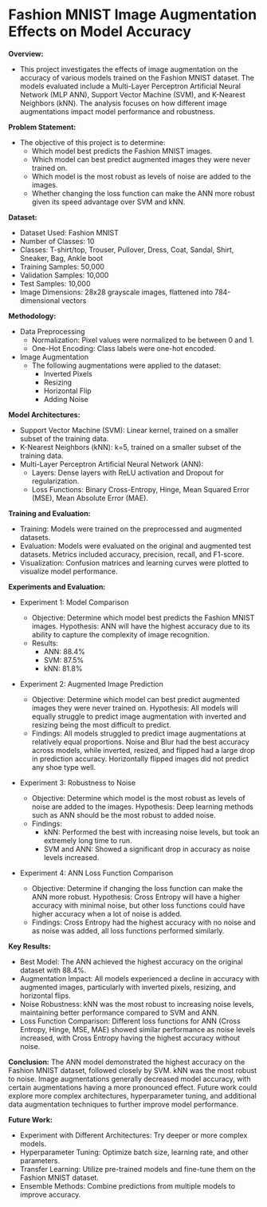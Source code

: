 # Fashion MNIST Image Augmentation Effects on Model Accuracy

**Overview:**
  - This project investigates the effects of image augmentation on the accuracy of various models trained on the Fashion MNIST dataset. The models evaluated include a Multi-Layer Perceptron Artificial Neural Network (MLP ANN), Support Vector Machine (SVM), and K-Nearest Neighbors (kNN). The analysis focuses on how different image augmentations impact model performance and robustness.

**Problem Statement:**
  - The objective of this project is to determine:
    - Which model best predicts the Fashion MNIST images.
    - Which model can best predict augmented images they were never trained on.
    - Which model is the most robust as levels of noise are added to the images.
    - Whether changing the loss function can make the ANN more robust given its speed advantage over SVM and kNN.
    
**Dataset:**
  - Dataset Used: Fashion MNIST
  - Number of Classes: 10
  - Classes: T-shirt/top, Trouser, Pullover, Dress, Coat, Sandal, Shirt, Sneaker, Bag, Ankle boot
  - Training Samples: 50,000
  - Validation Samples: 10,000
  - Test Samples: 10,000
  - Image Dimensions: 28x28 grayscale images, flattened into 784-dimensional vectors

**Methodology:**
  - Data Preprocessing
    - Normalization: Pixel values were normalized to be between 0 and 1.
    - One-Hot Encoding: Class labels were one-hot encoded.
  - Image Augmentation
    - The following augmentations were applied to the dataset:
      - Inverted Pixels
      - Resizing
      - Horizontal Flip
      - Adding Noise

**Model Architectures:**
  - Support Vector Machine (SVM): Linear kernel, trained on a smaller subset of the training data.
  - K-Nearest Neighbors (kNN): k=5, trained on a smaller subset of the training data.
  - Multi-Layer Perceptron Artificial Neural Network (ANN):
    - Layers: Dense layers with ReLU activation and Dropout for regularization.
    - Loss Functions: Binary Cross-Entropy, Hinge, Mean Squared Error (MSE), Mean Absolute Error (MAE).
  
**Training and Evaluation:**
  - Training: Models were trained on the preprocessed and augmented datasets.
  - Evaluation: Models were evaluated on the original and augmented test datasets. Metrics included accuracy, precision, recall, and F1-score.
  - Visualization: Confusion matrices and learning curves were plotted to visualize model performance.

**Experiments and Evaluation:**
  - Experiment 1: Model Comparison
    - Objective: Determine which model best predicts the Fashion MNIST images. Hypothesis: ANN will have the highest accuracy due to its ability to capture the complexity of image recognition.
    - Results:
      - ANN: 88.4%
      - SVM: 87.5%
      - kNN: 81.8%
  - Experiment 2: Augmented Image Prediction
    - Objective: Determine which model can best predict augmented images they were never trained on. Hypothesis: All models will equally struggle to predict image augmentation with inverted and resizing being the most difficult to predict.
    - Findings: All models struggled to predict image augmentations at relatively equal proportions. Noise and Blur had the best accuracy across models, while inverted, resized, and flipped had a large drop in prediction accuracy. Horizontally flipped images did not predict any shoe type well.

  - Experiment 3: Robustness to Noise
    - Objective: Determine which model is the most robust as levels of noise are added to the images. Hypothesis: Deep learning methods such as ANN should be the most robust to added noise.
    - Findings:
      - kNN: Performed the best with increasing noise levels, but took an extremely long time to run.
      - SVM and ANN: Showed a significant drop in accuracy as noise levels increased.

  - Experiment 4: ANN Loss Function Comparison
    - Objective: Determine if changing the loss function can make the ANN more robust. Hypothesis: Cross Entropy will have a higher accuracy with minimal noise, but other loss functions could have higher accuracy when a lot of noise is added.
    - Findings: Cross Entropy had the highest accuracy with no noise and as noise was added, all loss functions performed similarly.

**Key Results:**
  - Best Model: The ANN achieved the highest accuracy on the original dataset with 88.4%.
- Augmentation Impact: All models experienced a decline in accuracy with augmented images, particularly with inverted pixels, resizing, and horizontal flips.
- Noise Robustness: kNN was the most robust to increasing noise levels, maintaining better performance compared to SVM and ANN.
- Loss Function Comparison: Different loss functions for ANN (Cross Entropy, Hinge, MSE, MAE) showed similar performance as noise levels increased, with Cross Entropy having the highest accuracy without noise.

**Conclusion:**
The ANN model demonstrated the highest accuracy on the Fashion MNIST dataset, followed closely by SVM. kNN was the most robust to noise. Image augmentations generally decreased model accuracy, with certain augmentations having a more pronounced effect. Future work could explore more complex architectures, hyperparameter tuning, and additional data augmentation techniques to further improve model performance.

**Future Work:**
  - Experiment with Different Architectures: Try deeper or more complex models.
  - Hyperparameter Tuning: Optimize batch size, learning rate, and other parameters.
  - Transfer Learning: Utilize pre-trained models and fine-tune them on the Fashion MNIST dataset.
  - Ensemble Methods: Combine predictions from multiple models to improve accuracy.
